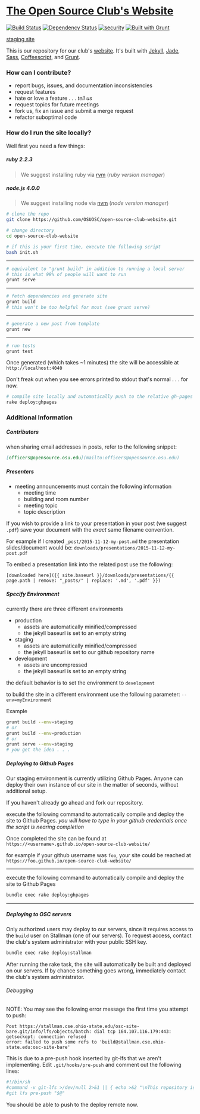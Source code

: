 # [The Open Source Club's Website](https://opensource.osu.edu)

[![Build Status](https://travis-ci.org/OSUOSC/open-source-club-website.svg?branch=master)](https://travis-ci.org/OSUOSC/open-source-club-website)
[![Dependency Status](https://gemnasium.com/OSUOSC/open-source-club-website.svg)](https://gemnasium.com/OSUOSC/open-source-club-website)
[![security](https://hakiri.io/github/OSUOSC/open-source-club-website/master.svg)](https://hakiri.io/github/OSUOSC/open-source-club-website/master)
[![Built with Grunt](https://cdn.gruntjs.com/builtwith.png)](http://gruntjs.com/)

[staging site](https://osuosc.github.io/open-source-club-website/)

This is our repository for our club's [website](https://opensource.osu.edu). It's built with [Jekyll](https://github.com/jekyll/jekyll), [Jade](https://github.com/jadejs/jade), [Sass](https://github.com/sass/sass), [Coffeescript](https://github.com/jashkenas/coffeescript), and [Grunt](https://github.com/gruntjs/grunt).

### How can I contribute?

- report bugs, issues, and documentation inconsistencies
- request features
- hate or love a feature . . . *tell us*
- request topics for future meetings
- fork us, fix an issue and submit a merge request
- refactor suboptimal code

### How do I run the site locally?

Well first you need a few things:

##### ruby 2.2.3
> We suggest installing ruby via [rvm](https://rvm.io/) (*ruby version manager*)

##### node.js 4.0.0
> We suggest installing node via [nvm](https://github.com/creationix/nvm) (*node version manager*)

```bash
# clone the repo
git clone https://github.com/OSUOSC/open-source-club-website.git

# change directory
cd open-source-club-website
```

```bash
# if this is your first time, execute the following script
bash init.sh
```
---

```bash
# equivalent to "grunt build" in addition to running a local server
# this is what 99% of people will want to run
grunt serve
```
---

```bash
# fetch dependencies and generate site
grunt build
# this won't be too helpful for most (see grunt serve)
```
---

```bash
# generate a new post from template
grunt new
```
---

```bash
# run tests
grunt test
```


Once generated (which takes ~1 minutes) the site will be accessible at `http://localhost:4040`

Don't freak out when you see errors printed to stdout that's normal . . . for now.


```bash
# compile site locally and automatically push to the relative gh-pages branch
rake deploy:ghpages
```

### Additional Information

##### Contributors
when sharing email addresses in posts, refer to the following snippet:
```md
[officers@opensource.osu.edu](mailto:officers@opensource.osu.edu)
```
##### Presenters
- meeting announcements must contain the following information
  - meeting time
  - building and room number
  - meeting topic
  - topic description

If you wish to provide a link to your presentation in your post (we suggest `.pdf`)
save your document with the *exact* same filename convention.

For example if I created `_post/2015-11-12-my-post.md`
the presentation slides/document would be: `downloads/presentations/2015-11-12-my-post.pdf`


To embed a presentation link into the related post use the following:
```
[downloaded here]({{ site.baseurl }}/downloads/presentations/{{ page.path | remove: "_posts/" | replace: '.md', '.pdf' }})
```


##### Specify Environment

currently there are three different environments

  - production
    - assets are automatically minified/compressed
    - the jekyll baseurl is set to an empty string
  - staging
    - assets are automatically minified/compressed
    - the jekyll baseurl is set to our github repository name
  - development
    - assets are uncompressed
    - the jekyll baseurl is set to an empty string

the default behavior is to set the environment to `development`

to build the site in a different environment use the following parameter: `--env=myEnvironment`  

Example

  ```bash
  grunt build --env=staging
  # or
  grunt build --env=production
  # or
  grunt serve --env=staging
  # you get the idea . . .
  ```


##### Deploying to Github Pages

Our staging environment is currently utilizing Github Pages. Anyone can deploy
their own instance of our site in the matter of seconds, without additional setup.

If you haven't already go ahead and fork our repository.

execute the following command to automatically compile and deploy the site to Github Pages.
*you will have to type in your github credentials once the script is nearing completion*

Once completed the site can be found at `https://<username>.github.io/open-source-club-website/`

for example if your github username was `foo`, your site could be reached at `https://foo.github.io/open-source-club-website/`

---

execute the following command to automatically compile and deploy the site to Github Pages

```bash
bundle exec rake deploy:ghpages
```
---


##### Deploying to OSC servers

Only authorized users may deploy to our servers, since it requires access to the
`build` user on Stallman (one of our servers). To request access, contact the
club's system administrator with your public SSH key.


```bash
bundle exec rake deploy:stallman
```

After running the rake task, the site will automatically be built and deployed
on our servers. If by chance something goes wrong, immediately contact the
club's system administrator.

###### Debugging 

NOTE: You may see the following error message the first time you attempt to
push:

    Post https://stallman.cse.ohio-state.edu/osc-site-bare.git/info/lfs/objects/batch: dial tcp 164.107.116.179:443: getsockopt: connection refused
    error: failed to push some refs to 'build@stallman.cse.ohio-state.edu:osc-site-bare'

This is due to a pre-push hook inserted by git-lfs that we aren't implementing.
Edit `.git/hooks/pre-push` and comment out the following lines:

```bash
#!/bin/sh
#command -v git-lfs >/dev/null 2>&1 || { echo >&2 "\nThis repository is configured for Git LFS but 'git-lfs' was not found on your path. If you no longer wish to use Git LFS, remove this hook by deleting .git/hooks/pre-push.\n"; exit 2; }
#git lfs pre-push "$@"
```

You should be able to push to the deploy remote now.
